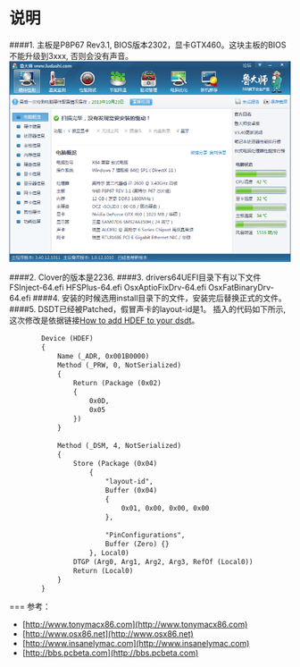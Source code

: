 说明
===

####1. 主板是P8P67 Rev3.1, BIOS版本2302，显卡GTX460。这块主板的BIOS不能升级到3xxx, 否则会没有声音。
![image](peizhi.png)

####2. Clover的版本是2236.
####3. drivers64UEFI目录下有以下文件  
    FSInject-64.efi
	HFSPlus-64.efi
	OsxAptioFixDrv-64.efi
	OsxFatBinaryDrv-64.efi
####4. 安装的时候选用install目录下的文件，安装完后替换正式的文件。
####5. DSDT已经被Patched，假冒声卡的layout-id是1。
插入的代码如下所示, 这次修改是依据链接[How to add HDEF to your dsdt](http://www.tonymacx86.com/audio/50697-easyguide-how-add-hdef-your-dsdt.html)。

            Device (HDEF)
            {
                Name (_ADR, 0x001B0000)
                Method (_PRW, 0, NotSerialized)
                {
                    Return (Package (0x02)
                    {
                        0x0D, 
                        0x05
                    })
                }

                Method (_DSM, 4, NotSerialized)
                {
                    Store (Package (0x04)
                        {
                            "layout-id", 
                            Buffer (0x04)
                            {
                                0x01, 0x00, 0x00, 0x00
                            }, 

                            "PinConfigurations", 
                            Buffer (Zero) {}
                        }, Local0)
                    DTGP (Arg0, Arg1, Arg2, Arg3, RefOf (Local0))
                    Return (Local0)
                }
            }

===
参考： 

* [http://www.tonymacx86.com](http://www.tonymacx86.com)
* [http://www.osx86.net](http://www.osx86.net)
* [http://www.insanelymac.com](http://www.insanelymac.com)
* [http://bbs.pcbeta.com](http://bbs.pcbeta.com)